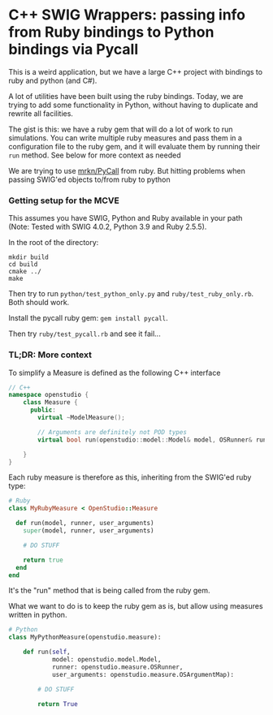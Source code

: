 # C++ SWIG Wrappers: passing info from Ruby bindings to Python bindings via Pycall

This is a weird application, but we have a large C++ project with bindings to ruby and python (and C#).

A lot of utilities have been built using the ruby bindings. Today, we are trying to add some functionality in Python, without having to duplicate and rewrite all facilities.

The gist is this: we have a ruby gem that will do a lot of work to run simulations.
You can write multiple ruby measures and pass them in a configuration file to the ruby gem, and it will evaluate them by running their `run` method. See below for more context as needed

We are trying to use [mrkn/PyCall](https://github.com/mrkn/pycall.rb) from ruby. But hitting problems when passing SWIG'ed objects to/from ruby to python


### Getting setup for the MCVE

This assumes you have SWIG, Python and Ruby available in your path (Note: Tested with SWIG 4.0.2, Python 3.9 and Ruby 2.5.5).

In the root of the directory:

```
mkdir build
cd build
cmake ../
make
```

Then try to run `python/test_python_only.py` and `ruby/test_ruby_only.rb`. Both should work.


Install the pycall ruby gem: `gem install pycall`.

Then try `ruby/test_pycall.rb` and see it fail...


### TL;DR: More context

To simplify a Measure is defined as the following C++ interface

```c++
// C++
namespace openstudio {
    class Measure {
      public:
        virtual ~ModelMeasure();

        // Arguments are definitely not POD types
        virtual bool run(openstudio::model::Model& model, OSRunner& runner, const std::map<std::string, OSArgument>& user_arguments) const;

    }
}
```

Each ruby measure is therefore as this, inheriting from the SWIG'ed ruby type:

```ruby
# Ruby
class MyRubyMeasure < OpenStudio::Measure

  def run(model, runner, user_arguments)
    super(model, runner, user_arguments)

    # DO STUFF

    return true
  end
end
```

It's the "run" method that is being called from the ruby gem.

What we want to do is to keep the ruby gem as is, but allow using measures written in python.

```python
# Python
class MyPythonMeasure(openstudio.measure):

    def run(self,
            model: openstudio.model.Model,
            runner: openstudio.measure.OSRunner,
            user_arguments: openstudio.measure.OSArgumentMap):

        # DO STUFF

        return True
```

